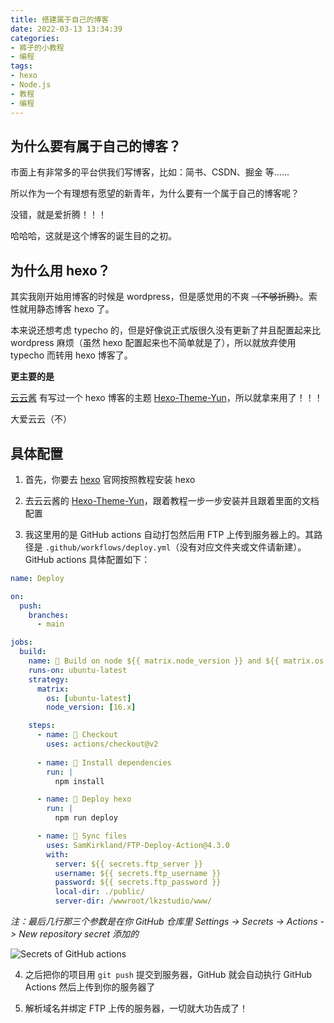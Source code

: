```yaml
---
title: 搭建属于自己的博客
date: 2022-03-13 13:34:39
categories:
- 裤子的小教程
- 编程
tags: 
- hexo
- Node.js
- 教程
- 编程
---
```


## 为什么要有属于自己的博客？

市面上有非常多的平台供我们写博客，比如：简书、CSDN、掘金 等……

所以作为一个有理想有愿望的新青年，为什么要有一个属于自己的博客呢？

没错，就是爱折腾！！！

哈哈哈，这就是这个博客的诞生目的之初。

## 为什么用 hexo？

其实我刚开始用博客的时候是 wordpress，但是感觉用的不爽 ~~（不够折腾）~~。索性就用静态博客 hexo 了。

本来说还想考虑 typecho 的，但是好像说正式版很久没有更新了并且配置起来比 wordpress 麻烦（虽然 hexo 配置起来也不简单就是了），所以就放弃使用 typecho 而转用 hexo 博客了。

**更主要的是**

[云云酱](https://www.yunyoujun.cn/) 有写过一个 hexo 博客的主题 [Hexo-Theme-Yun](https://yun.yunyoujun.cn/)，所以就拿来用了！！！

大爱云云（不）

## 具体配置

1. 首先，你要去 [hexo](https://hexo.io/zh-cn/docs/index.html) 官网按照教程安装 hexo

2. 去云云酱的 [Hexo-Theme-Yun](https://yun.yunyoujun.cn/)，跟着教程一步一步安装并且跟着里面的文档配置

3. 我这里用的是 GitHub actions 自动打包然后用 FTP 上传到服务器上的。其路径是 `.github/workflows/deploy.yml`（没有对应文件夹或文件请新建）。GitHub actions 具体配置如下：

```yml
name: Deploy

on:
  push:
    branches:
      - main

jobs:
  build:
    name: 🍳 Build on node ${{ matrix.node_version }} and ${{ matrix.os }}
    runs-on: ubuntu-latest
    strategy:
      matrix:
        os: [ubuntu-latest]
        node_version: [16.x]

    steps:
      - name: 🤔 Checkout
        uses: actions/checkout@v2
      
      - name: 🚚 Install dependencies
        run: |
          npm install

      - name: 🎉 Deploy hexo
        run: |
          npm run deploy

      - name: 📂 Sync files
        uses: SamKirkland/FTP-Deploy-Action@4.3.0
        with:
          server: ${{ secrets.ftp_server }}
          username: ${{ secrets.ftp_username }}
          password: ${{ secrets.ftp_password }}
          local-dir: ./public/
          server-dir: /wwwroot/lkzstudio/www/
```

*注：最后几行那三个参数是在你 GitHub 仓库里 Settings -> Secrets -> Actions -> New repository secret 添加的*

![Secrets of GitHub actions](https://cdn.jsdelivr.net/gh/Rotten-LKZ/cdn@main/images/content/github-actions-secrets-1370ca.png)

4. 之后把你的项目用 `git push` 提交到服务器，GitHub 就会自动执行 GitHub Actions 然后上传到你的服务器了

5. 解析域名并绑定 FTP 上传的服务器，一切就大功告成了！
